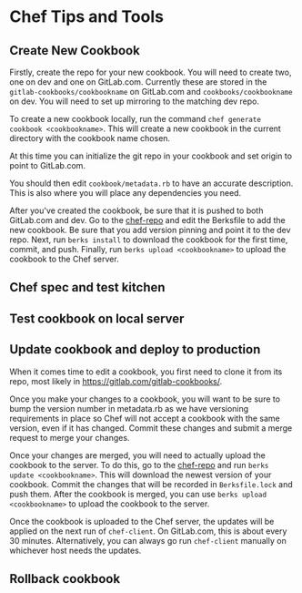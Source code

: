 # Chef Tips and Tools

## Create New Cookbook

Firstly, create the repo for your new cookbook. You will need to create two, one on dev and one on GitLab.com.
Currently these are stored in the `gitlab-cookbooks/cookbookname` on GitLab.com and `cookbooks/cookbookname`
on dev. You will need to set up mirroring to the matching dev repo.

To create a new cookbook locally, run the command `chef generate cookbook <cookbookname>`.
This will create a new cookbook in the current directory with the cookbook name chosen.

At this time you can initialize the git repo in your cookbook and set origin to point
to GitLab.com.

You should then edit `cookbook/metadata.rb` to have an accurate description. This
is also where you will place any dependencies you need. 

After you've created the cookbook, be sure that it is pushed to both GitLab.com and dev.
Go to the [chef-repo](https://dev.gitlab.org/cookbooks/chef-repo/) and edit the 
Berksfile to add the new cookbook. Be sure that you add version pinning and point it to the
dev repo. Next, run `berks install` to download the cookbook for the first time, commit, and push.
Finally, run `berks upload <cookbookname>` to upload the cookbook to the Chef server.

## Chef spec and test kitchen

## Test cookbook on local server

## Update cookbook and deploy to production

When it comes time to edit a cookbook, you first need to clone it from its repo, most likely
in https://gitlab.com/gitlab-cookbooks/. 

Once you make your changes to a cookbook, you will want to be sure to bump the version 
number in metadata.rb as we have versioning requirements in place so Chef will not accept
a cookbook with the same version, even if it has changed. Commit these changes and submit a 
merge request to merge your changes.

Once your changes are merged, you will need to actually upload the cookbook to the server.
To do this, go to the [chef-repo](https://dev.gitlab.org/cookbooks/chef-repo/) and run
`berks update <cookbookname>`. This will download the newest version of your cookbook.
Commit the changes that will be recorded in `Berksfile.lock` and push them. After the
cookbook is merged, you can use `berks upload <cookbookname>` to upload the cookbook 
to the server.

Once the cookbook is uploaded to the Chef server, the updates will be applied on the next
run of `chef-client`. On GitLab.com, this is about every 30 minutes. Alternatively,
you can always go run `chef-client` manually on whichever host needs the updates.

## Rollback cookbook

